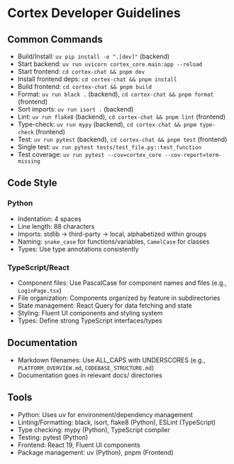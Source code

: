# Cortex Developer Guidelines

## Common Commands
* Build/Install: `uv pip install -e ".[dev]"` (backend)
* Start backend: `uv run uvicorn cortex_core.main:app --reload`
* Start frontend: `cd cortex-chat && pnpm dev`
* Install frontend deps: `cd cortex-chat && pnpm install`
* Build frontend: `cd cortex-chat && pnpm build`
* Format: `uv run black .` (backend), `cd cortex-chat && pnpm format` (frontend)
* Sort imports: `uv run isort .` (backend)
* Lint: `uv run flake8` (backend), `cd cortex-chat && pnpm lint` (frontend)
* Type-check: `uv run mypy` (backend), `cd cortex-chat && pnpm type-check` (frontend)
* Test: `uv run pytest` (backend), `cd cortex-chat && pnpm test` (frontend)
* Single test: `uv run pytest tests/test_file.py::test_function`
* Test coverage: `uv run pytest --cov=cortex_core --cov-report=term-missing`

## Code Style
### Python
* Indentation: 4 spaces
* Line length: 88 characters
* Imports: stdlib → third-party → local, alphabetized within groups
* Naming: `snake_case` for functions/variables, `CamelCase` for classes
* Types: Use type annotations consistently

### TypeScript/React
* Component files: Use PascalCase for component names and files (e.g., `LoginPage.tsx`)
* File organization: Components organized by feature in subdirectories
* State management: React Query for data fetching and state
* Styling: Fluent UI components and styling system
* Types: Define strong TypeScript interfaces/types

## Documentation
* Markdown filenames: Use ALL_CAPS with UNDERSCORES (e.g., `PLATFORM_OVERVIEW.md`, `CODEBASE_STRUCTURE.md`)
* Documentation goes in relevant docs/ directories

## Tools
* Python: Uses uv for environment/dependency management
* Linting/Formatting: black, isort, flake8 (Python), ESLint (TypeScript)
* Type checking: mypy (Python), TypeScript compiler
* Testing: pytest (Python)
* Frontend: React 19, Fluent UI components
* Package management: uv (Python), pnpm (Frontend)